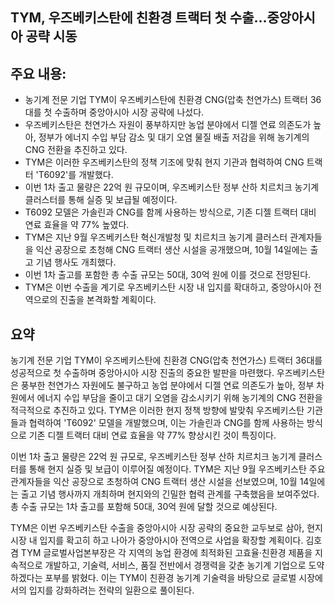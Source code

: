 ## TYM, 우즈베키스탄에 친환경 트랙터 첫 수출…중앙아시아 공략 시동

## 주요 내용:
*   농기계 전문 기업 TYM이 우즈베키스탄에 친환경 CNG(압축 천연가스) 트랙터 36대를 첫 수출하며 중앙아시아 시장 공략에 나섰다.
*   우즈베키스탄은 천연가스 자원이 풍부하지만 농업 분야에서 디젤 연료 의존도가 높아, 정부가 에너지 수입 부담 감소 및 대기 오염 물질 배출 저감을 위해 농기계의 CNG 전환을 추진하고 있다.
*   TYM은 이러한 우즈베키스탄의 정책 기조에 맞춰 현지 기관과 협력하여 CNG 트랙터 'T6092'를 개발했다.
*   이번 1차 출고 물량은 22억 원 규모이며, 우즈베키스탄 정부 산하 치르치크 농기계 클러스터를 통해 실증 및 보급될 예정이다.
*   T6092 모델은 가솔린과 CNG를 함께 사용하는 방식으로, 기존 디젤 트랙터 대비 연료 효율을 약 77% 높였다.
*   TYM은 지난 9월 우즈베키스탄 혁신개발청 및 치르치크 농기계 클러스터 관계자들을 익산 공장으로 초청해 CNG 트랙터 생산 시설을 공개했으며, 10월 14일에는 출고 기념 행사도 개최했다.
*   이번 1차 출고를 포함한 총 수출 규모는 50대, 30억 원에 이를 것으로 전망된다.
*   TYM은 이번 수출을 계기로 우즈베키스탄 시장 내 입지를 확대하고, 중앙아시아 전역으로의 진출을 본격화할 계획이다.

## 요약
농기계 전문 기업 TYM이 우즈베키스탄에 친환경 CNG(압축 천연가스) 트랙터 36대를 성공적으로 첫 수출하며 중앙아시아 시장 진출의 중요한 발판을 마련했다. 우즈베키스탄은 풍부한 천연가스 자원에도 불구하고 농업 분야에서 디젤 연료 의존도가 높아, 정부 차원에서 에너지 수입 부담을 줄이고 대기 오염을 감소시키기 위해 농기계의 CNG 전환을 적극적으로 추진하고 있다. TYM은 이러한 현지 정책 방향에 발맞춰 우즈베키스탄 기관들과 협력하여 'T6092' 모델을 개발했으며, 이는 가솔린과 CNG를 함께 사용하는 방식으로 기존 디젤 트랙터 대비 연료 효율을 약 77% 향상시킨 것이 특징이다.

이번 1차 출고 물량은 22억 원 규모로, 우즈베키스탄 정부 산하 치르치크 농기계 클러스터를 통해 현지 실증 및 보급이 이루어질 예정이다. TYM은 지난 9월 우즈베키스탄 주요 관계자들을 익산 공장으로 초청하여 CNG 트랙터 생산 시설을 선보였으며, 10월 14일에는 출고 기념 행사까지 개최하며 현지와의 긴밀한 협력 관계를 구축했음을 보여주었다. 총 수출 규모는 1차 출고를 포함해 50대, 30억 원에 달할 것으로 예상된다.

TYM은 이번 우즈베키스탄 수출을 중앙아시아 시장 공략의 중요한 교두보로 삼아, 현지 시장 내 입지를 확고히 하고 나아가 중앙아시아 전역으로 사업을 확장할 계획이다. 김호겸 TYM 글로벌사업본부장은 각 지역의 농업 환경에 최적화된 고효율·친환경 제품을 지속적으로 개발하고, 기술력, 서비스, 품질 전반에서 경쟁력을 갖춘 농기계 기업으로 도약하겠다는 포부를 밝혔다. 이는 TYM이 친환경 농기계 기술력을 바탕으로 글로벌 시장에서의 입지를 강화하려는 전략의 일환으로 풀이된다.